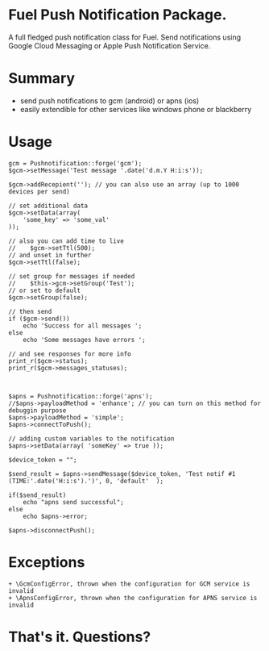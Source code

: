 # Fuel Push Notification Package.

A full fledged push notification class for Fuel. Send notifications using Google Cloud Messaging or Apple Push Notification Service.

# Summary

* send push notifications to gcm (android) or apns (ios)
* easily extendible for other services like windows phone or blackberry

# Usage

	gcm = Pushnotification::forge('gcm');
	$gcm->setMessage('Test message '.date('d.m.Y H:i:s'));
	
	$gcm->addRecepient(''); // you can also use an array (up to 1000 devices per send)

	// set additional data
	$gcm->setData(array(
		'some_key' => 'some_val'
	));

	// also you can add time to live
	//    $gcm->setTtl(500);
	// and unset in further
	$gcm->setTtl(false);

	// set group for messages if needed
	//    $this->gcm->setGroup('Test');
	// or set to default
	$gcm->setGroup(false);

	// then send
	if ($gcm->send())
		echo 'Success for all messages ';
	else
		echo 'Some messages have errors ';

	// and see responses for more info
	print_r($gcm->status);
	print_r($gcm->messages_statuses);
	
	
	
	$apns = Pushnotification::forge('apns');
	//$apns->payloadMethod = 'enhance'; // you can turn on this method for debuggin purpose
	$apns->payloadMethod = 'simple';
	$apns->connectToPush();
		
	// adding custom variables to the notification
	$apns->setData(array( 'someKey' => true ));
		
	$device_token = "";
		
	$send_result = $apns->sendMessage($device_token, 'Test notif #1 (TIME:'.date('H:i:s').')', 0, 'default'  );
			
	if($send_result)
		echo "apns send successful";
	else
		echo $apns->error;
		
	$apns->disconnectPush();


# Exceptions

	+ \GcmConfigError, thrown when the configuration for GCM service is invalid
	+ \ApnsConfigError, thrown when the configuration for APNS service is invalid

	
# That's it. Questions? 